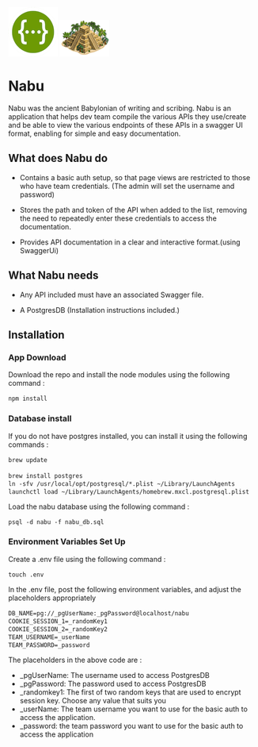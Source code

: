 ![Swagger](./public/images/swagger_icon.png)
![Swagger](./public/images/nabu_icon.png)
# Nabu
Nabu was the ancient Babylonian of writing and scribing. Nabu is an application that helps dev team compile the various APIs they use/create and be able to view the various endpoints of these APIs in a swagger UI format, enabling for simple and easy documentation.

## What does Nabu do

* Contains a basic auth setup, so that page views are restricted to those who have team credentials. (The admin will set the username and password)

* Stores the path and token of the API when added to the list, removing the need to repeatedly enter these credentials to access the documentation.

* Provides API documentation in a clear and interactive format.(using SwaggerUi)

## What Nabu needs

* Any API included must have an associated Swagger file.

* A PostgresDB (Installation instructions included.)

## Installation

### App Download
Download the repo and install the node modules using the following command :

```
npm install
```

### Database install

If you do not have postgres installed, you can install it using the following commands :
```
brew update

brew install postgres
ln -sfv /usr/local/opt/postgresql/*.plist ~/Library/LaunchAgents
launchctl load ~/Library/LaunchAgents/homebrew.mxcl.postgresql.plist
```
Load the nabu database using the following command :

```
psql -d nabu -f nabu_db.sql
```

### Environment Variables Set Up

Create a .env file using the following command :
```
touch .env
```

In the .env file, post the following environment variables, and adjust the placeholders appropriately
```
DB_NAME=pg://_pgUserName:_pgPassword@localhost/nabu
COOKIE_SESSION_1=_randomKey1
COOKIE_SESSION_2=_randomKey2
TEAM_USERNAME=_userName
TEAM_PASSWORD=_password
```

The placeholders in the above code are :
* _pgUserName: The username used to access PostgresDB
* _pgPassword: The password used to access PostgresDB
* _randomkey1: The first of two random keys that are used to encrypt session key. Choose any value that suits you
* _userName: The team username you want to use for the basic auth to access the application.
* _password: the team password you want to use for the basic auth to access the application
